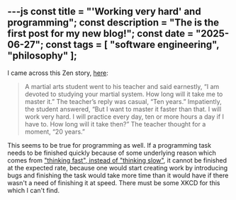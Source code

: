 ---js
const title = "'Working very hard' and programming";
const description = "The is the first post for my new blog!";
const date = "2025-06-27";
const tags = [ "software engineering", "philosophy" ];
---
I came across this Zen story, [here](https://sofoarchon.com/10-short-zen-stories/):

> A martial arts student went to his teacher and said earnestly, “I am devoted to studying your martial system.
> How long will it take me to master it.” The teacher’s reply was casual, “Ten years.” Impatiently, the student answered,
> “But I want to master it faster than that. I will work very hard. I will practice every day, ten or more hours a day if I have to. How long will it take then?”
> The teacher thought for a moment, “20 years.”

This seems to be true for programming as well. If a programming task needs to be finished quickly because of some underlying reason which comes from ["thinking fast", instead of "thinking slow"](https://en.wikipedia.org/wiki/Thinking,_Fast_and_Slow), it cannot be finished at the expected rate, because one would start creating work by introducing bugs and finishing the task would take more time than it would have if there wasn't a need of finishing it at speed.  There must be some XKCD for this which I can't find.
